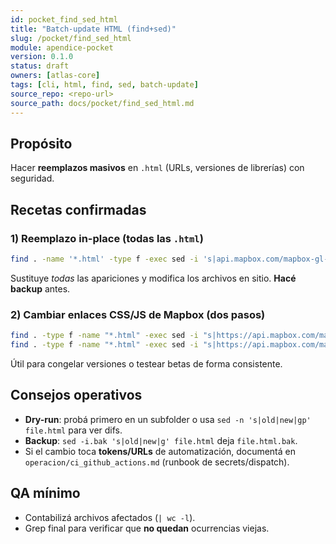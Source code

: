 ```yaml
---
id: pocket_find_sed_html
title: "Batch-update HTML (find+sed)"
slug: /pocket/find_sed_html
module: apendice-pocket
version: 0.1.0
status: draft
owners: [atlas-core]
tags: [cli, html, find, sed, batch-update]
source_repo: <repo-url>
source_path: docs/pocket/find_sed_html.md
---
```


## Propósito
Hacer **reemplazos masivos** en `.html` (URLs, versiones de librerías) con seguridad.

## Recetas confirmadas

### 1) Reemplazo in-place (todas las `.html`)
~~~bash
find . -name '*.html' -type f -exec sed -i 's|api.mapbox.com/mapbox-gl-js/v2.4.1|api.mapbox.com/mapbox-gl-js/v3.0.0|g' {} +
~~~

Sustituye *todas* las apariciones y modifica los archivos en sitio. **Hacé backup** antes.&#x20;

### 2) Cambiar enlaces CSS/JS de Mapbox (dos pasos)

~~~bash
find . -type f -name "*.html" -exec sed -i "s|https://api.mapbox.com/mapbox-gl-js/v3.0.0/mapbox-gl.css|https://api.mapbox.com/mapbox-gl-js/v3.0.0-beta.1/mapbox-gl.css|g" {} +
find . -type f -name "*.html" -exec sed -i "s|https://api.mapbox.com/mapbox-gl-js/v3.0.0/mapbox-gl.js|https://api.mapbox.com/mapbox-gl-js/v3.0.0-beta.1/mapbox-gl.js|g" {} +
~~~

Útil para congelar versiones o testear betas de forma consistente.&#x20;

## Consejos operativos

* **Dry-run**: probá primero en un subfolder o usa `sed -n 's|old|new|gp' file.html` para ver difs.
* **Backup**: `sed -i.bak 's|old|new|g' file.html` deja `file.html.bak`.
* Si el cambio toca **tokens/URLs** de automatización, documentá en `operacion/ci_github_actions.md` (runbook de secrets/dispatch).

## QA mínimo

* Contabilizá archivos afectados (`| wc -l`).
* Grep final para verificar que **no quedan** ocurrencias viejas.
